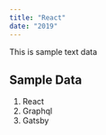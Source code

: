 ```yaml
---
title: "React"
date: "2019"
---
```


This is sample text data

## Sample Data

1. React
2. Graphql
3. Gatsby
